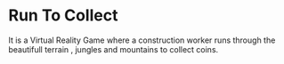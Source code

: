 # Run To Collect
It is a Virtual Reality Game where a construction worker runs through the beautifull terrain , jungles and mountains to collect coins.
